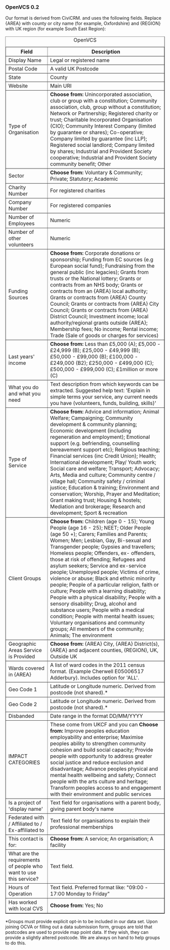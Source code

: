 <h3>OpenVCS 0.2</h3>
Our format is derived from CiviCRM.  and uses the following fields. Replace {AREA} with county or city name (for example, Oxfordshire) and {REGION} with UK region (for example South East Region):
<table border="1" summary="This table describes the OpenVCS data format" cellspacing="2" cellpadding="1"><caption>OpenVCS</caption>
<tbody>
<tr>
<th>Field</th>
<th>Description</th>
</tr>
<tr>
<td>Display Name</td>
<td>Legal or registered name</td>
</tr>
<tr>
<td>Postal Code</td>
<td>A valid UK Postcode</td>
</tr>
<tr>
<td>State</td>
<td>County</td>
</tr>
<tr>
<td>Website</td>
<td>Main URI</td>
</tr>
<tr>
<td>Type of Organisation</td>
<td><strong>Choose from:</strong> Unincorporated association, club or group with a constitution; Community association, club, group without a constitution; Network or Partnership; Registered charity or trust; Charitable Incorporated Organisation (CIO);
Community Interest Company (limited by guarantee or shares); Co-operative; Company limited by guarantee (inc LLP); Registered social landlord; Company limited by shares; Industrial and Provident Society cooperative; Industrial and Provident Society community benefit; Other</td>
</tr>
<tr>
<td>Sector</td>
<td><strong>Choose from: </strong>Voluntary &amp; Community; Private; Statutory; Academic</td>
</tr>
<tr>
<td>Charity Number</td>
<td>For registered charities</td>
</tr>
<tr>
<td>Company Number</td>
<td>For registered companies</td>
</tr>
<tr>
<td>Number of Employees</td>
<td>Numeric</td>
</tr>
<tr>
<td>Number of other volunteers</td>
<td>Numeric</td>
</tr>
<tr>
<td>Funding Sources</td>
<td><strong>Choose from: </strong>Corporate donations or sponsorship; Funding from EC sources (e.g European social fund); Fundraising from the general public (inc legacies); Grants from trusts or the National lottery; Grants or contracts from an NHS body; Grants or contracts from an {AREA} local authority; Grants or contracts from {AREA} County Council; Grants or contracts from {AREA} City Council; Grants or contracts from {AREA} District Council; Investment income; local authority/regional grants outside {AREA}; Membership fees; No income; Rental income; Trade (Sale of goods or charges for services)</td>
</tr>
<tr>
<td>Last years' income</td>
<td><strong>Choose from: </strong>Less than £5,000 (A); £5,000 - £24,999 (B); £25,000 - £49,999 (B); £50,000 - £99,000 (B); £100,000 - £249,000 (B2); £250,000 - £499,000 (C); £500,000 - £999,000 (C); £1million or more (C)</td>
</tr>
<tr>
<td>What you do and what you need</td>
<td>Text description from which keywords can be extracted. Suggested help text: 'Explain in simple terms your service, any current needs you have (volunteers, funds, building, skills)'</td>
</tr>
<tr>
<td>Type of Service</td>
<td><strong>Choose from: </strong>Advice and information; Animal Welfare; Campaigning; Community development &amp; community planning; Economic development (including regeneration and employment); Emotional support (e.g. befriending, counselling bereavement support etc); Religious teaching; Financial services (inc Credit Union); Health; International development; Play/ Youth work; Social care and welfare; Transport; Advocacy; Arts, Media and culture; Community centre / village hall; Community safety / criminal justice; Education &amp; training; Environment and conservation; Worship, Prayer and Meditation; Grant making trust; Housing &amp; hostels; Mediation and brokerage; Research and development; Sport &amp; recreation</td>
</tr>
<tr>
<td>Client Groups</td>
<td><strong>Choose from: </strong>Children (age 0 - 15); Young People (age 16 - 25); NEET; Older People (age 50 +); Carers; Families and Parents; Women; Men; Lesbian, Gay, Bi-sexual and Transgender people; Gypsies and travellers; Homeless people; Offenders, ex- offenders, those at risk of offending; Refugees and asylum seekers; Service and ex-service people; Unemployed people; Victims of crime, violence or abuse; Black and ethnic minority people; People of a particular religion, faith or culture; People with a learning disability; People with a physical disability; People with a sensory disability; Drug, alcohol and substance users; People with a medical condition; People with mental health issues; Voluntary organisations and community groups; All members of the community; Animals; The environment</td>
</tr>
<tr>
<td>Geographic Areas Service is Provided</td>
<td><strong>Choose from: </strong>{AREA} City, {AREA} District(s), {AREA} and adjacent counties, {REGION}, UK, Outside UK</td>
</tr>
<tr>
<td>Wards covered in {AREA}</td>
<td>A list of ward codes in the 2011 census format. (Example Cherwell E05006517 Adderbury). Includes option for 'ALL'.</td>
</tr>
<tr>
<td>Geo Code 1</td>
<td>Latitude or Longitude numeric. Derived from postcode (not shared).*</td>
</tr>
<tr>
<td>Geo Code 2</td>
<td>Latitude or Longitude numeric. Derived from postcode (not shared).*</td>
</tr>
<tr>
<td>Disbanded</td>
<td>Date range in the format DD/MM/YYYY</td>
</tr>
<tr>
<td>IMPACT CATEGORIES</td>
<td>These come from UKCF and you can <strong>Choose from:</strong> Improve peoples education employability and enterprise; Maximise peoples ability to strengthen community cohesion and build social capacity; Provide people with opportunity to address greater social justice and reduce exclusion and disadvantage; Advance peoples physical and mental health wellbeing and safety; Connect people with the arts culture and heritage; Transform peoples access to and engagement with their environment and public services</td>
</tr>
<tr>
<td>Is a project of 'display name'</td>
<td>Text field for organisations with a parent body, giving parent body's name</td>
</tr>
<tr>
<td>Federated with / Affiliated to / Ex-affiliated to</td>
<td>Text field for organisations to explain their professional memberships</td>
</tr>
<tr>
<td>This contact is for: </td>
<td><strong>Choose from:</strong> A service; An organisation; A facility</td>
</tr>
<tr>
<td>What are the requirements of people who want to use this service?</td>
<td>Text field.</td>
</tr>
<tr>
<td>Hours of Operation</td>
<td>Text field. Preferred format like: "09:00 - 17:00 Monday to Friday"</td>
</tr>
<tr>
<td>Has worked with local CVS</td>
<td><strong>Choose from:</strong> Yes; No</td>
</tr>
</tbody>
</table>
*Groups must provide explicit opt-in to be included in our data set. Upon joining OCVA or filling out a data submission form, groups are told that postcodes are used to provide map point data. If they wish, they can provide a slightly altered postcode. We are always on hand to help groups to do this.
